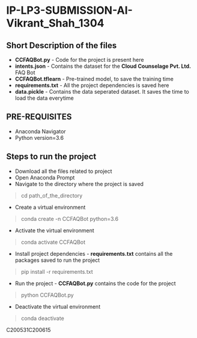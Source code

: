 # IP-LP3-SUBMISSION-AI-Vikrant_Shah_1304

## Short Description of the files
- **CCFAQBot.py** - Code for the project is present here
- **intents.json** - Contains the dataset for the **Cloud Counselage Pvt. Ltd.** FAQ Bot
- **CCFAQBot.tflearn** - Pre-trained model, to save the training time
- **requirements.txt** - All the project dependencies is saved here
- **data.pickle** - Contains the data seperated dataset. It saves the time to load the data everytime

## PRE-REQUISITES
- Anaconda Navigator
- Python version=3.6

## Steps to run the project
- Download all the files related to project
- Open Anaconda Prompt
- Navigate to the directory where the project is saved
> cd path_of_the_directory

- Create a virtual environment
> conda create -n CCFAQBot python=3.6

- Activate the virtual environment
> conda activate CCFAQBot

- Install project dependencies - **requirements.txt** contains all the packages saved to run the project
> pip install -r requirements.txt

- Run the project - **CCFAQBot.py** contains the code for the project
> python CCFAQBot.py

- Deactivate the virtual environment
> conda deactivate


C200531C200615
